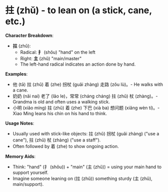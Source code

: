 # **拄 (zhǔ) - to lean on (a stick, cane, etc.)**

**Character Breakdown**:  
- **拄** (zhǔ):
  - Radical: **扌** (shǒu) "hand" on the left
  - Right: **主** (zhǔ) "main/master"
  - The left-hand radical indicates an action done by hand.

**Examples**:  
- 他 (tā) 拄 (zhǔ) 着 (zhe) 拐杖 (guǎi zhàng) 走路 (zǒu lù)。- He walks with a cane.  
- 奶奶 (nǎi nai) 老了 (lǎo le)，常常 (cháng cháng) 拄 (zhǔ) 杖 (zhàng)。- Grandma is old and often uses a walking stick.  
- 小明 (xiǎo míng) 拄 (zhǔ) 着 (zhe) 下巴 (xià ba) 想问题 (xiǎng wèn tí)。- Xiao Ming leans his chin on his hand to think.

**Usage Notes**:  
- Usually used with stick-like objects: 拄 (zhǔ) 拐杖 (guǎi zhàng) ("use a cane"), 拄 (zhǔ) 杖 (zhàng) ("use a staff").  
- Often followed by 着 (zhe) to show ongoing action.

**Memory Aids**:  
- Think: "hand" (扌 (shǒu)) + "main" (主 (zhǔ)) = using your main hand to support yourself.  
- Imagine someone leaning on (拄 (zhǔ)) something sturdy (主 (zhǔ), main/support).